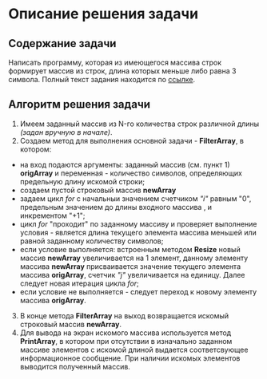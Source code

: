 # Описание решения задачи

## Содержание задачи
Написать программу, которая из имеющегося массива строк формирует массив из строк, длина которых меньше либо равна 3 символа.
Полный текст задания находится по [ссылке](https://gbcdn.mrgcdn.ru/uploads/asset/4312773/attachment/ed8c1f2c15da325114976e1c313ef5f8.png "файл png").

## Алгоритм решения задачи

1. Имеем заданный массив из N-го количества строк различной длины *(задан вручную в начале)*.
2. Создаем метод для выполнения основной задачи - **FilterArray**, в котором:
- на вход подаются аргументы: заданный массив (см. пункт 1) **origArray** и переменная -  количество символов, определяющих предельную длину искомой строки;
- создаем пустой строковый массив **newArray**
- задаем цикл *for* c начальныи значением счетчиком *"i"* равным "0", предельным значением до длины входного массива , и инкрементом "+1";
- цикл *for* "проходит" по заданному массиву и проверяет выполнение условия - является длина текущего элемента массива меньшей или равной заданному количеству символов;
- если условие выполняется: встроенным методом **Resize** новый массив **newArray** увеличивается на 1 элемент, данному элементу массива **newArray** присваивается значение текущего элемента массива **origArray**, счетчик *"j"* увеличивается на единицу. Далее следует новая итерация цикла *for*;
- если условие не выполняется - следует переход к новому элементу массива **origArray**.
3. В конце метода  **FilterArray** на выход возвращается искомый строковый массив **newArray**.
4. Для вывода на экран искомого массива используется метод **PrintArray**, в котором при отсутствии в изначально заданном массиве элементов с искомой длиной выдается соответсвующее информационное сообщение. При наличии искомых элементов выводится полученный массив.